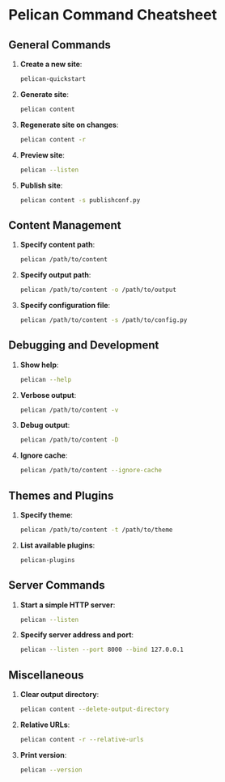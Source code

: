 
# Pelican Command Cheatsheet

## General Commands

1. **Create a new site**:
   ```bash
   pelican-quickstart
   ```

2. **Generate site**:
   ```bash
   pelican content
   ```

3. **Regenerate site on changes**:
   ```bash
   pelican content -r
   ```
   
4. **Preview site**:
   ```bash
   pelican --listen
   ```

5. **Publish site**:
   ```bash
   pelican content -s publishconf.py
   ```

## Content Management

1. **Specify content path**:
   ```bash
   pelican /path/to/content
   ```

2. **Specify output path**:
   ```bash
   pelican /path/to/content -o /path/to/output
   ```

3. **Specify configuration file**:
   ```bash
   pelican /path/to/content -s /path/to/config.py
   ```

## Debugging and Development

1. **Show help**:
   ```bash
   pelican --help
   ```

2. **Verbose output**:
   ```bash
   pelican /path/to/content -v
   ```

3. **Debug output**:
   ```bash
   pelican /path/to/content -D
   ```

4. **Ignore cache**:
   ```bash
   pelican /path/to/content --ignore-cache
   ```

## Themes and Plugins

1. **Specify theme**:
   ```bash
   pelican /path/to/content -t /path/to/theme
   ```

2. **List available plugins**:
   ```bash
   pelican-plugins
   ```

## Server Commands

1. **Start a simple HTTP server**:
   ```bash
   pelican --listen
   ```

2. **Specify server address and port**:
   ```bash
   pelican --listen --port 8000 --bind 127.0.0.1
   ```

## Miscellaneous

1. **Clear output directory**:
   ```bash
   pelican content --delete-output-directory
   ```

2. **Relative URLs**:
   ```bash
   pelican content -r --relative-urls
   ```

3. **Print version**:
   ```bash
   pelican --version
   ```
